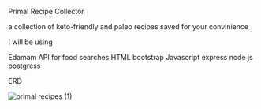 Primal Recipe Collector

a collection of keto-friendly and paleo recipes saved for your convinience

I will be using

Edamam API for food searches
HTML
bootstrap
Javascript
express node js
postgress


ERD

![primal recipes (1)](https://user-images.githubusercontent.com/34468962/141537249-65e2b1ae-2662-4727-a5a9-a59a91b2b1ac.png)

